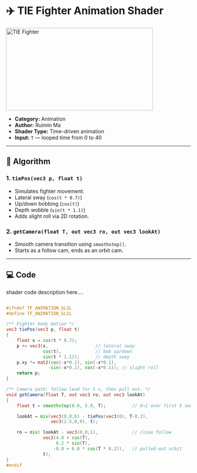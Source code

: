 # ✈️ TIE Fighter Animation Shader

<img src="../../../static/images/demo_tf.gif" alt="TIE Fighter" width="400" height="225">

- **Category:** Animation
- **Author:** Ruimin Ma
- **Shader Type:** Time-driven animation
- **Input:** `T` — looped time from 0 to 40

---

## 🧠 Algorithm

### 1. `tiePos(vec3 p, float t)`
- Simulates fighter movement:
- Lateral sway (`cos(t * 0.7)`)
- Up/down bobbing (`cos(t)`)
- Depth wobble (`sin(t * 1.1)`)
- Adds slight roll via 2D rotation.

### 2. `getCamera(float T, out vec3 ro, out vec3 lookAt)`
- Smooth camera transition using `smoothstep()`.
- Starts as a follow cam, ends as an orbit cam.

---

<!--  ## 🎛️ Parameters

| Name | Description          | Range | Notes |
|------|-------------------|-------|-------|
| `T` | Looped time input | `0.0 – 40.0` | Required to drive the animation |
| `p` | Fighter body position | — | Used as input to `tiePos` |

-->



## 💻 Code
shader code description here....

```glsl

#ifndef TF_ANIMATION_GLSL
#define TF_ANIMATION_GLSL

/** Fighter body motion */
vec3 tiePos(vec3 p, float t)
{
    float x = cos(t * 0.7);
    p += vec3(x,                  // lateral sway
              cos(t),             // bob up/down
              sin(t * 1.1));      // depth sway
    p.xy *= mat2(cos(-x*0.1), sin(-x*0.1),
                -sin(-x*0.1), cos(-x*0.1)); // slight roll
    return p;
}

/** Camera path: follow lead for 5 s, then pull out. */
void getCamera(float T, out vec3 ro, out vec3 lookAt)
{
    float t = smoothstep(0.0, 5.0, T);          // 0→1 over first 5 seconds

    lookAt = mix(vec3(0,0,6) - tiePos(vec3(0), T-0.2),
                 vec3(2.5,0,0), t);

    ro = mix( lookAt - vec3(0,0,1),             // close follow
              vec3(4.0 + cos(T),
                   0.2 * sin(T),
                  -8.0 + 6.0 * cos(T * 0.2)),   // pulled-out orbit
              t);
}
#endif

```